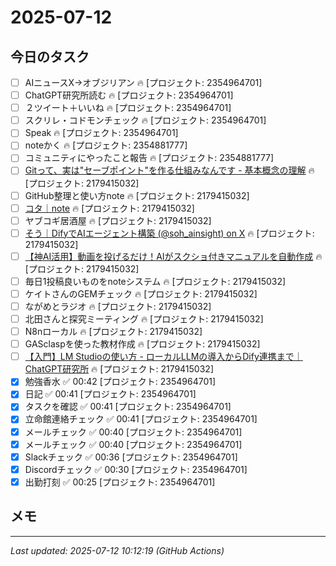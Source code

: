 # 2025-07-12

## 今日のタスク

- [ ] AIニュースX→オブジリアン 🔥 [プロジェクト: 2354964701]
- [ ] ChatGPT研究所読む 🔥 [プロジェクト: 2354964701]
- [ ] ２ツイート＋いいね 🔥 [プロジェクト: 2354964701]
- [ ] スクリレ・コドモンチェック 🔥 [プロジェクト: 2354964701]
- [ ] Speak 🔥 [プロジェクト: 2354964701]
- [ ] noteかく 🔥 [プロジェクト: 2354881777]
- [ ] コミュニティにやったこと報告 🔥 [プロジェクト: 2354881777]
- [ ] [Gitって、実は"セーブポイント"を作る仕組みなんです - 基本概念の理解](https://zenn.dev/akira_papa/books/dae1990670168d/viewer/add93c) 🔥 [プロジェクト: 2179415032]
- [ ] GitHub整理と使い方note 🔥 [プロジェクト: 2179415032]
- [ ] [コタ｜note](https://note.com/nyattoh) 🔥 [プロジェクト: 2179415032]
- [ ] ヤブコギ居酒屋 🔥 [プロジェクト: 2179415032]
- [ ] [そう｜DifyでAIエージェント構築 (@soh_ainsight) on X](https://x.com/soh_ainsight/status/1940913455315513745) 🔥 [プロジェクト: 2179415032]
- [ ] [【神AI活用】動画を投げるだけ！AIがスクショ付きマニュアルを自動作成](https://www.youtube.com/watch?v=DpT4iFjCeqY) 🔥 [プロジェクト: 2179415032]
- [ ] 毎日1投稿良いものをnoteシステム 🔥 [プロジェクト: 2179415032]
- [ ] ケイトさんのGEMチェック 🔥 [プロジェクト: 2179415032]
- [ ] ながめとラジオ 🔥 [プロジェクト: 2179415032]
- [ ] 北田さんと探究ミーティング 🔥 [プロジェクト: 2179415032]
- [ ] N8nローカル 🔥 [プロジェクト: 2179415032]
- [ ] GASclaspを使った教材作成 🔥 [プロジェクト: 2179415032]
- [ ] [【入門】LM Studioの使い方 - ローカルLLMの導入からDify連携まで｜ChatGPT研究所](https://chatgpt-lab.com/n/n1f74453cd24c?from=notice) 🔥 [プロジェクト: 2179415032]
- [x] 勉強香水 ✅ 00:42 [プロジェクト: 2354964701]
- [x] 日記 ✅ 00:41 [プロジェクト: 2354964701]
- [x] タスクを確認 ✅ 00:41 [プロジェクト: 2354964701]
- [x] 立命館連絡チェック ✅ 00:41 [プロジェクト: 2354964701]
- [x] メールチェック ✅ 00:40 [プロジェクト: 2354964701]
- [x] メールチェック ✅ 00:40 [プロジェクト: 2354964701]
- [x] Slackチェック ✅ 00:36 [プロジェクト: 2354964701]
- [x] Discordチェック ✅ 00:30 [プロジェクト: 2354964701]
- [x] 出勤打刻 ✅ 00:25 [プロジェクト: 2354964701]

## メモ

---
*Last updated: 2025-07-12 10:12:19 (GitHub Actions)*
